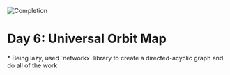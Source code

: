 ![Completion](https://img.shields.io/badge/Completed-Parts%201%20%26%202-green.svg)
<h1>Day 6: Universal Orbit Map</h1>
* Being lazy, used `networkx` library to create a directed-acyclic graph and do all of the work
